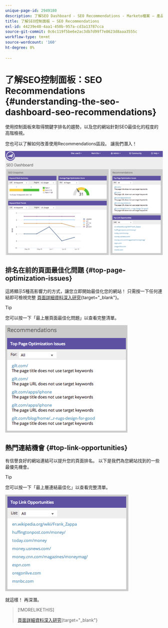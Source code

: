 ```yaml
---
unique-page-id: 2949180
description: 了解SEO Dashboard - SEO Recommendations - Marketo檔案 — 產品檔案
title: 了解SEO控制面板 — SEO Recommendations
exl-id: 44239e48-4aa1-450b-957a-cd3a13787cca
source-git-commit: 0c6c119f5be6e2ac3db7d99f7e8623d8aaa3555c
workflow-type: tm+mt
source-wordcount: '160'
ht-degree: 0%

---
```


# 了解SEO控制面板：SEO Recommendations {#understanding-the-seo-dashboard-seo-recommendations}

使用控制面板來取得關鍵字排名的趨勢，以及您的網站針對SEO最佳化的程度的高階檢視。

您也可以了解如何改善使用Recommendations區段。 讓我們潛入！

![](assets/image2014-9-17-21-3a39-3a57.png)

## 排名在前的頁面最佳化問題 {#top-page-optimization-issues}

這將顯示5種高影響力的方式，讓您立即開始最佳化您的網站！ 只需按一下任何連結即可檢視完整 [頁面詳細資料深入研究](/help/marketo/product-docs/additional-apps/seo/pages/seo-using-the-page-detail-drill-down.md){target=&quot;_blank&quot;}。

>[!TIP]
>
>您可以按一下「最上層頁面最佳化問題」以查看完整清單。

![](assets/image2014-9-17-21-3a40-3a52.png)

## 熱門連結機會 {#top-link-opportunities}

有信譽良好的網站連結可以提升您的頁面排名。 以下是我們為您網站找到的一些最優先機會。

>[!TIP]
>
>您可以按一下「最上層連結最佳化」以查看完整清單。

![](assets/image2014-9-17-21-3a41-3a17.png)

就這樣！ 再深潛。

>[!MORELIKETHIS]
>
>[頁面詳細資料深入研究](/help/marketo/product-docs/additional-apps/seo/pages/seo-using-the-page-detail-drill-down.md){target=&quot;_blank&quot;}
